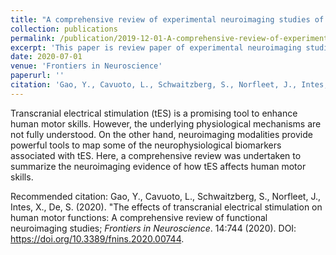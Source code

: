 ```yaml
---
title: "A comprehensive review of experimental neuroimaging studies of the effect of transcranial electrical stimulation on human motor skills"
collection: publications
permalink: /publication/2019-12-01-A-comprehensive-review-of-experimental-neuroimaging-studies-of-the-effect-of-transcranial-electrical-stimulation-on-human-motor-skills
excerpt: 'This paper is review paper of experimental neuroimaging studies of the effect of transcranial electrical stimulation on human motor skills.'
date: 2020-07-01
venue: 'Frontiers in Neuroscience'
paperurl: ''
citation: 'Gao, Y., Cavuoto, L., Schwaitzberg, S., Norfleet, J., Intes, X., De, S. (2020). &quot;The effects of transcranial electrical stimulation on human motor functions: A comprehensive review of functional neuroimaging studies&quot; <i>Frontiers in Neuroscience</i>. 14:744 (2020). DOI: https://doi.org/10.3389/fnins.2020.00744.'
---
```

Transcranial electrical stimulation (tES) is a promising tool to enhance human motor skills. However, the underlying physiological mechanisms are not fully understood. On the other hand, neuroimaging modalities provide powerful tools to map some of the neurophysiological biomarkers associated with tES. Here, a comprehensive review was undertaken to summarize the neuroimaging evidence of how tES affects human motor skills.


Recommended citation: Gao, Y., Cavuoto, L., Schwaitzberg, S., Norfleet, J., Intes, X., De, S. (2020). &quot;The effects of transcranial electrical stimulation on human motor functions: A comprehensive review of functional neuroimaging studies; <i>Frontiers in Neuroscience</i>. 14:744 (2020). DOI: https://doi.org/10.3389/fnins.2020.00744.
